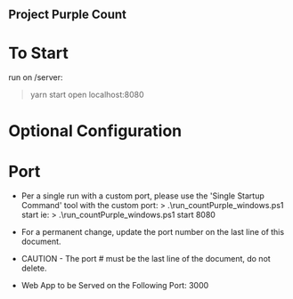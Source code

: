 ## Project Purple Count ##

# To Start
run on /server:
> yarn start
open localhost:8080

# Optional Configuration
# Port
- Per a single run with a custom port, please use the 'Single Startup Command' tool with the custom port:
        > .\run_countPurple_windows.ps1 start <custom-port>
    ie:
        > .\run_countPurple_windows.ps1 start 8080

- For a permanent change, update the port number on the last line of this document.
- CAUTION - The port # must be the last line of the document, do not delete.
- Web App to be Served on the Following Port:
3000